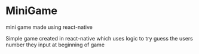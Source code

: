 # MiniGame
mini game made using react-native

Simple game created in react-native which uses logic to try guess the users number they input at beginning of game
